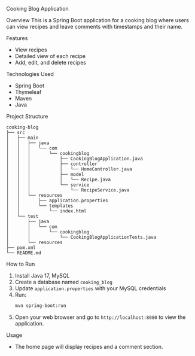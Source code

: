 Cooking Blog Application

Overview
This is a Spring Boot application for a cooking blog where users can view recipes and leave comments with timestamps and their name.

Features
- View recipes
- Detailed view of each recipe
- Add, edit, and delete recipes

Technologies Used
- Spring Boot
- Thymeleaf
- Maven
- Java

Project Structure
```
cooking-blog
├── src
│   ├── main
│   │   ├── java
│   │   │   └── com
│   │   │       └── cookingblog
│   │   │           ├── CookingBlogApplication.java
│   │   │           ├── controller
│   │   │           │   └── HomeController.java
│   │   │           ├── model
│   │   │           │   └── Recipe.java
│   │   │           └── service
│   │   │               └── RecipeService.java
│   │   └── resources
│   │       ├── application.properties
│   │       └── templates
│   │           └── index.html
│   └── test
│       ├── java
│       │   └── com
│       │       └── cookingblog
│       │           └── CookingBlogApplicationTests.java
│       └── resources
├── pom.xml
└── README.md
```

How to Run
1. Install Java 17, MySQL
2. Create a database named `cooking_blog`
3. Update `application.properties` with your MySQL credentials
4. Run:
   ```bash
   mvn spring-boot:run
5. Open your web browser and go to `http://localhost:8080` to view the application.

Usage
- The home page will display recipes and a comment section.

